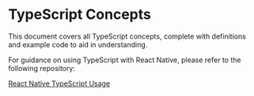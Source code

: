 # TypeScript Concepts

This document covers all TypeScript concepts, complete with definitions and example code to aid in understanding.

For guidance on using TypeScript with React Native, please refer to the following repository:

[React Native TypeScript Usage](https://github.com/Ajmal0197/RNDevLearnNew/tree/main/src/srcTypescript)
